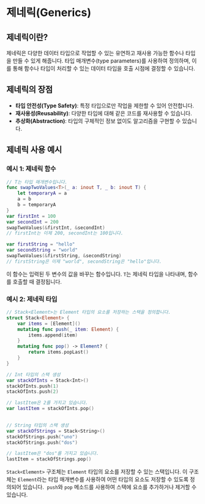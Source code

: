 
# 제네릭(Generics)

## 제네릭이란?

제네릭은 다양한 데이터 타입으로 작업할 수 있는 유연하고 재사용 가능한 함수나 타입을 만들 수 있게 해줍니다. 타입 매개변수(type parameters)를 사용하여 정의하며, 이를 통해 함수나 타입이 처리할 수 있는 데이터 타입을 호출 시점에 결정할 수 있습니다.

## 제네릭의 장점

- **타입 안전성(Type Safety)**: 특정 타입으로만 작업을 제한할 수 있어 안전합니다.
- **재사용성(Reusability)**: 다양한 타입에 대해 같은 코드를 재사용할 수 있습니다.
- **추상화(Abstraction)**: 타입의 구체적인 정보 없이도 알고리즘을 구현할 수 있습니다.

## 제네릭 사용 예시

### 예시 1: 제네릭 함수

```Swift
// T는 타입 매개변수입니다.
func swapTwoValues<T>(_ a: inout T, _ b: inout T) {
	let temporaryA = a
	a = b
	b = temporaryA 
}  
var firstInt = 100 
var secondInt = 200 
swapTwoValues(&firstInt, &secondInt) 
// firstInt는 이제 200, secondInt는 100입니다.

var firstString = "hello"
var secondString = "world"
swapTwoValues(&firstString, &secondString)
// firstString은 이제 "world", secondString은 "hello"입니다.
```

이 함수는 입력된 두 변수의 값을 바꾸는 함수입니다. `T`는 제네릭 타입을 나타내며, 함수를 호출할 때 결정됩니다.

### 예시 2: 제네릭 타입

```Swift
// Stack<Element>는 Element 타입의 요소를 저장하는 스택을 정의합니다.
struct Stack<Element> {
	var items = [Element]()     
	mutating func push(_ item: Element) {
	    items.append(item)
	}     
	mutating func pop() -> Element? {
		return items.popLast()     
	} 
}  

// Int 타입의 스택 생성
var stackOfInts = Stack<Int>()
stackOfInts.push(1)
stackOfInts.push(2)

// lastItem은 2를 가지고 있습니다.
var lastItem = stackOfInts.pop() 
  

// String 타입의 스택 생성
var stackOfStrings = Stack<String>()
stackOfStrings.push("uno")
stackOfStrings.push("dos")

// lastItem은 "dos"를 가지고 있습니다.
lastItem = stackOfStrings.pop() 
```

`Stack<Element>` 구조체는 `Element` 타입의 요소를 저장할 수 있는 스택입니다.
이 구조체는 `Element`라는 타입 매개변수를 사용하여 어떤 타입의 요소도 저장할 수 있도록 정의되어 있습니다. 
`push`와 `pop` 메소드를 사용하여 스택에 요소를 추가하거나 제거할 수 있습니다.